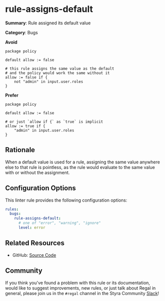 # rule-assigns-default

**Summary**: Rule assigned its default value

**Category**: Bugs

**Avoid**
```rego
package policy

default allow := false

# this rule assigns the same value as the default
# and the policy would work the same without it
allow := false if {
    not "admin" in input.user.roles
}
```

**Prefer**
```rego
package policy

default allow := false

# or just `allow if {` as `true` is implicit
allow := true if {
    "admin" in input.user.roles
}
```

## Rationale

When a default value is used for a rule, assigning the same value anywhere else to that rule is pointless, as the rule
would evaluate to the same value with or without the assignment.

## Configuration Options

This linter rule provides the following configuration options:

```yaml
rules:
  bugs:
    rule-assigns-default:
      # one of "error", "warning", "ignore"
      level: error
```

## Related Resources

- GitHub: [Source Code](https://github.com/StyraInc/regal/blob/main/bundle/regal/rules/bugs/rule-assigns-default/rule_assigns_default.rego)

## Community

If you think you've found a problem with this rule or its documentation, would like to suggest improvements, new rules,
or just talk about Regal in general, please join us in the `#regal` channel in the Styra Community
[Slack](https://communityinviter.com/apps/styracommunity/signup)!
